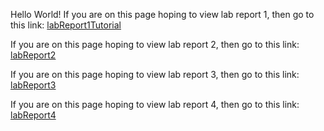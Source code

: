Hello World!
If you are on this page hoping to view lab report 1, then go to this link: [labReport1Tutorial](https://shawnmalal.github.io/cse15l-lab-reports/labReport1)

If you are on this page hoping to view lab report 2, then go to this link: [labReport2](https://shawnmalal.github.io/cse15l-lab-reports/labReport2)

If you are on this page hoping to view lab report 3, then go to this link: [labReport3](https://shawnmalal.github.io/cse15l-lab-reports/labReport3)

If you are on this page hoping to view lab report 4, then go to this link: [labReport4](https://shawnmalal.github.io/cse15l-lab-reports/labReport4)

